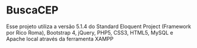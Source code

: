 # BuscaCEP
Esse projeto utiliza a versão 5.1.4 do Standard Eloquent Project (Framework por Rico Roma), Bootstrap 4, jQuery, PHP5, CSS3, HTML5, MySQL e Apache local através da ferramenta XAMPP
